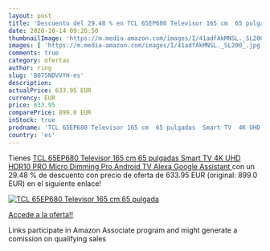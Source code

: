 ```yaml
---
layout: post
title: 'Descuento del 29.48 % en TCL 65EP680 Televisor 165 cm  65 pulgada'
date: 2020-10-14 09:26:50
thumbnailImage: 'https://m.media-amazon.com/images/I/41adfAkMNSL._SL200_.jpg'
images: [ 'https://m.media-amazon.com/images/I/41adfAkMNSL._SL200_.jpg' ]
comments: true
category: ofertas
author: ring
slug: 'B07SNDVVYH-es'
description:
actualPrice: 633.95 EUR
currency: EUR
price: 633.95
comparePrice: 899.0 EUR
inStock: true
prodname: 'TCL 65EP680 Televisor 165 cm  65 pulgadas  Smart TV  4K UHD  HDR10 PRO  Micro Dimming Pro  Android TV  Alexa  Google Assistant '
country: 'es'
---
```


Tienes [TCL 65EP680 Televisor 165 cm  65 pulgadas  Smart TV  4K UHD  HDR10 PRO  Micro Dimming Pro  Android TV  Alexa  Google Assistant ](https://www.amazon.es/dp/B07SNDVVYH/?tag=tolees-21) con un 29.48 % de descuento con precio de oferta de 633.95 EUR (original: 899.0 EUR) en el siguiente enlace!

[![TCL 65EP680 Televisor 165 cm  65 pulgada](https://m.media-amazon.com/images/I/41adfAkMNSL._SL200_.jpg)](https://www.amazon.es/dp/B07SNDVVYH/?tag=tolees-21)

[Accede a la oferta!!](https://www.amazon.es/dp/B07SNDVVYH/?tag=tolees-21)

Links participate in Amazon Associate program and might generate a comission on qualifying sales


